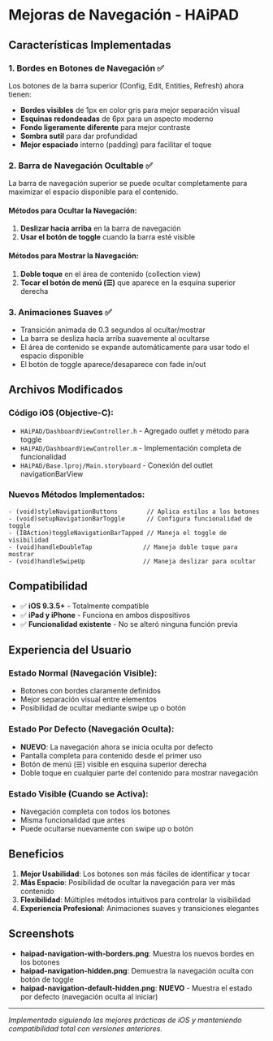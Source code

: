 # Mejoras de Navegación - HAiPAD

## Características Implementadas

### 1. Bordes en Botones de Navegación ✅

Los botones de la barra superior (Config, Edit, Entities, Refresh) ahora tienen:
- **Bordes visibles** de 1px en color gris para mejor separación visual
- **Esquinas redondeadas** de 6px para un aspecto moderno
- **Fondo ligeramente diferente** para mejor contraste
- **Sombra sutil** para dar profundidad
- **Mejor espaciado** interno (padding) para facilitar el toque

### 2. Barra de Navegación Ocultable ✅

La barra de navegación superior se puede ocultar completamente para maximizar el espacio disponible para el contenido.

#### Métodos para Ocultar la Navegación:
1. **Deslizar hacia arriba** en la barra de navegación
2. **Usar el botón de toggle** cuando la barra esté visible

#### Métodos para Mostrar la Navegación:
1. **Doble toque** en el área de contenido (collection view)
2. **Tocar el botón de menú (☰)** que aparece en la esquina superior derecha

### 3. Animaciones Suaves ✅

- Transición animada de 0.3 segundos al ocultar/mostrar
- La barra se desliza hacia arriba suavemente al ocultarse
- El área de contenido se expande automáticamente para usar todo el espacio disponible
- El botón de toggle aparece/desaparece con fade in/out

## Archivos Modificados

### Código iOS (Objective-C):
- `HAiPAD/DashboardViewController.h` - Agregado outlet y método para toggle
- `HAiPAD/DashboardViewController.m` - Implementación completa de funcionalidad
- `HAiPAD/Base.lproj/Main.storyboard` - Conexión del outlet navigationBarView

### Nuevos Métodos Implementados:
```objc
- (void)styleNavigationButtons        // Aplica estilos a los botones
- (void)setupNavigationBarToggle      // Configura funcionalidad de toggle
- (IBAction)toggleNavigationBarTapped // Maneja el toggle de visibilidad
- (void)handleDoubleTap              // Maneja doble toque para mostrar
- (void)handleSwipeUp                // Maneja deslizar para ocultar
```

## Compatibilidad

- ✅ **iOS 9.3.5+** - Totalmente compatible
- ✅ **iPad y iPhone** - Funciona en ambos dispositivos
- ✅ **Funcionalidad existente** - No se alteró ninguna función previa

## Experiencia del Usuario

### Estado Normal (Navegación Visible):
- Botones con bordes claramente definidos
- Mejor separación visual entre elementos
- Posibilidad de ocultar mediante swipe up o botón

### Estado Por Defecto (Navegación Oculta):
- **NUEVO**: La navegación ahora se inicia oculta por defecto
- Pantalla completa para contenido desde el primer uso
- Botón de menú (☰) visible en esquina superior derecha
- Doble toque en cualquier parte del contenido para mostrar navegación

### Estado Visible (Cuando se Activa):
- Navegación completa con todos los botones
- Misma funcionalidad que antes
- Puede ocultarse nuevamente con swipe up o botón

## Beneficios

1. **Mejor Usabilidad**: Los botones son más fáciles de identificar y tocar
2. **Más Espacio**: Posibilidad de ocultar la navegación para ver más contenido
3. **Flexibilidad**: Múltiples métodos intuitivos para controlar la visibilidad
4. **Experiencia Profesional**: Animaciones suaves y transiciones elegantes

## Screenshots

- **haipad-navigation-with-borders.png**: Muestra los nuevos bordes en los botones
- **haipad-navigation-hidden.png**: Demuestra la navegación oculta con botón de toggle
- **haipad-navigation-default-hidden.png**: **NUEVO** - Muestra el estado por defecto (navegación oculta al iniciar)

---

*Implementado siguiendo las mejores prácticas de iOS y manteniendo compatibilidad total con versiones anteriores.*